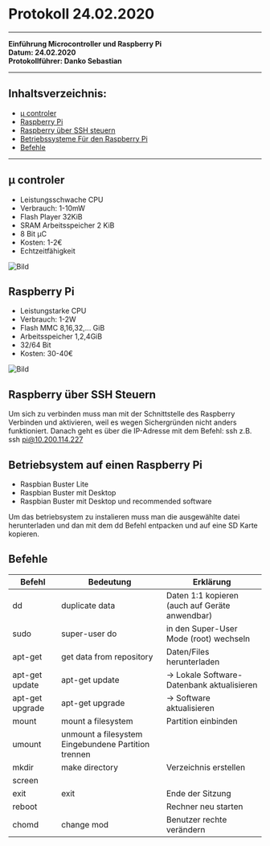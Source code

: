# Protokoll 24.02.2020
-----------------------------------------------------------------------
**Einführung Microcontroller und Raspberry Pi**   
**Datum: 24.02.2020**   
**Protokollführer: Danko Sebastian** 

------------------------------------------------------------------------
## Inhaltsverzeichnis:
* [µ controler](#µ-controler)  
* [Raspberry Pi](#Raspberry-Pi)  
* [Raspberry über SSH steuern](#raspberry-über-ssh-steuern) 
* [Betriebssysteme Für den Raspberry Pi](#Betriebssysteme-auf-einen-Raspberry-Pi)   
* [Befehle](#befehle) 
------------------------------------------------------------------------------

## µ controler
* Leistungsschwache CPU 
* Verbrauch: 1-10mW
* Flash Player 32KiB 
* SRAM Arbeitsspeicher 2 KiB 
* 8 Bit µC
* Kosten: 1-2€
* Echtzeitfähigkeit

![Bild](https://cdn.prod.www.spiegel.de/images/48a41de2-0001-0004-0000-000001028706_w948_r1.77_fpx61.3_fpy50.jpg)


## Raspberry Pi
* Leistungstarke CPU
* Verbrauch: 1-2W
* Flash MMC 8,16,32,... GiB
* Arbeitsspeicher 1,2,4GiB
* 32/64 Bit 
* Kosten: 30-40€

![Bild](https://images-na.ssl-images-amazon.com/images/I/91zSu44%2B34L._AC_SX466_.jpg)
## Raspberry über SSH Steuern
Um sich zu verbinden muss man mit der Schnittstelle des Raspberry Verbinden und aktivieren, weil es wegen Sichergründen nicht anders funktioniert.
Danach geht es über die IP-Adresse mit dem Befehl: ssh
z.B.  ssh pi@10.200.114.227

## Betriebsystem auf einen Raspberry Pi
* Raspbian Buster Lite
* Raspbian Buster mit Desktop 
* Raspbian Buster mit Desktop und recommended software

Um das betriebsystem zu instalieren muss man die ausgewählte datei herunterladen und dan mit dem dd Befehl entpacken und auf eine SD Karte kopieren.

## Befehle
Befehl   | Bedeutung                | Erklärung<br>
--------|--------------------------|---------------------------------------------------
 dd      | duplicate data          |        Daten 1:1 kopieren (auch auf Geräte anwendbar)<br> 
  sudo    |     super-user do      |        in den Super-User Mode (root) wechseln<br>
  apt-get  |     get data from repository |  Daten/Files herunterladen<br>
  apt-get update        |     apt-get update        |   -> Lokale Software-Datenbank aktualisieren <br>
  apt-get upgrade         |     apt-get upgrade      |    -> Software aktualisieren<br>
mount   |        mount a filesystem |              Partition einbinden<br>
umount   |       unmount a filesystem      Eingebundene Partition trennen<br>
mkdir     |      make directory     |       Verzeichnis erstellen<br>
screen |<br>
exit      |      exit               |       Ende der Sitzung<br>
reboot     |                       |        Rechner neu starten<br>
chomd      |      change mod        |        Benutzer rechte verändern<br>

